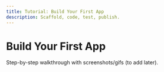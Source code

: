 ```yaml
---
title: Tutorial: Build Your First App
description: Scaffold, code, test, publish.
---
```


# Build Your First App

Step-by-step walkthrough with screenshots/gifs (to add later).
